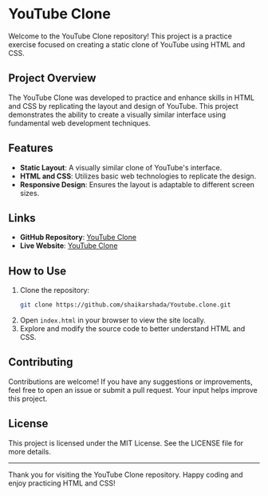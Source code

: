 # YouTube Clone

Welcome to the YouTube Clone repository! This project is a practice exercise focused on creating a static clone of YouTube using HTML and CSS.

## Project Overview

The YouTube Clone was developed to practice and enhance skills in HTML and CSS by replicating the layout and design of YouTube. This project demonstrates the ability to create a visually similar interface using fundamental web development techniques.

## Features

- **Static Layout**: A visually similar clone of YouTube's interface.
- **HTML and CSS**: Utilizes basic web technologies to replicate the design.
- **Responsive Design**: Ensures the layout is adaptable to different screen sizes.

## Links

- **GitHub Repository**: [YouTube Clone](https://github.com/shaikarshada/Youtube.clone)
- **Live Website**: [YouTube Clone](https://shaikarshada.github.io/Youtube.clone/)

## How to Use

1. Clone the repository:
    ```bash
    git clone https://github.com/shaikarshada/Youtube.clone.git
    ```
2. Open `index.html` in your browser to view the site locally.
3. Explore and modify the source code to better understand HTML and CSS.

## Contributing

Contributions are welcome! If you have any suggestions or improvements, feel free to open an issue or submit a pull request. Your input helps improve this project.

## License

This project is licensed under the MIT License. See the LICENSE file for more details.

---

Thank you for visiting the YouTube Clone repository. Happy coding and enjoy practicing HTML and CSS!
